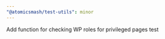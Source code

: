 ```yaml
---
"@atomicsmash/test-utils": minor
---
```


Add function for checking WP roles for privileged pages test
